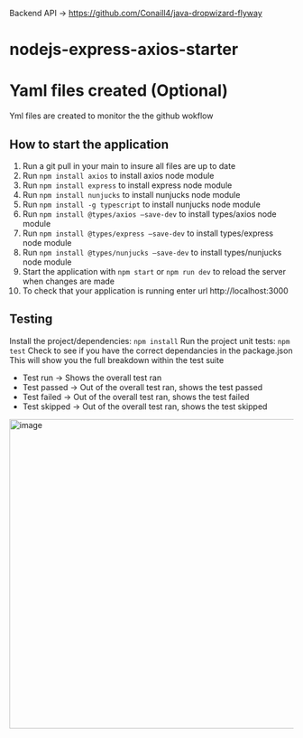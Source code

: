 Backend API -> https://github.com/Conaill4/java-dropwizard-flyway
# nodejs-express-axios-starter

# Yaml files created (Optional)
Yml files are created to monitor the the github wokflow 


## How to start the application
1. Run a git pull in your main to insure all files are up to date
2. Run `npm install axios` to install axios node module
3. Run `npm install express` to install express node module
4. Run `npm install nunjucks` to install nunjucks node module
5. Run `npm install -g typescript` to install nunjucks node module
6. Run `npm install @types/axios —save-dev` to install types/axios node module
7. Run `npm install @types/express —save-dev` to install types/express node module
8. Run `npm install @types/nunjucks —save-dev` to install types/nunjucks node module
9. Start the application with `npm start` or `npm run dev` to reload the server when changes are made
10. To check that your application is running enter url http://localhost:3000

Testing
-----------
Install the project/dependencies: `npm install`
Run the project unit tests: `npm test`
Check to see if you have the correct dependancies in the package.json
This will show you the full breakdown within the test suite 
- Test run -> Shows the overall test ran 
- Test passed -> Out of the overall test ran, shows the test passed 
- Test failed -> Out of the overall test ran, shows the test failed 
- Test skipped -> Out of the overall test ran, shows the test skipped 

<img width="548" alt="image" src="https://github.com/user-attachments/assets/3313fab9-5ffa-4ee6-8f42-f28111bb8605">

